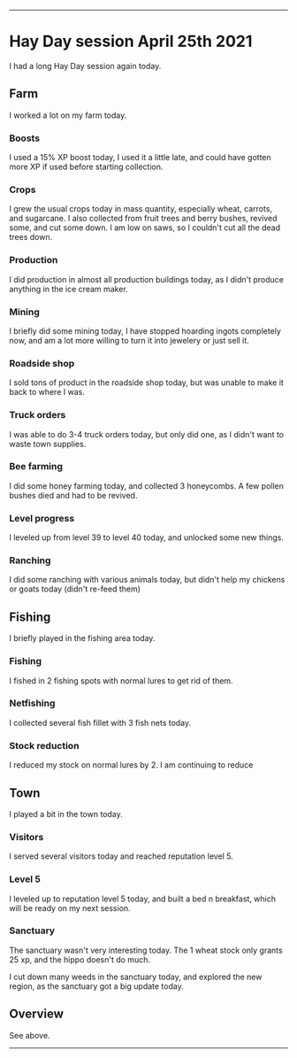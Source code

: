 
***

# Hay Day session April 25th 2021

I had a long Hay Day session again today.

## Farm

I worked a lot on my farm today.

### Boosts

I used a 15% XP boost today, I used it a little late, and could have gotten more XP if used before starting collection.

### Crops

I grew the usual crops today in mass quantity, especially wheat, carrots, and sugarcane. I also collected from fruit trees and berry bushes, revived some, and cut some down. I am low on saws, so I couldn't cut all the dead trees down.

### Production

I did production in almost all production buildings today, as I didn't produce anything in the ice cream maker.

### Mining

I briefly did some mining today, I have stopped hoarding ingots completely now, and am a lot more willing to turn it into jewelery or just sell it.

### Roadside shop

I sold tons of product in the roadside shop today, but was unable to make it back to where I was.

### Truck orders

I was able to do 3-4 truck orders today, but only did one, as I didn't want to waste town supplies.

### Bee farming

I did some honey farming today, and collected 3 honeycombs. A few pollen bushes died and had to be revived.

### Level progress

I leveled up from level 39 to level 40 today, and unlocked some new things.

### Ranching

I did some ranching with various animals today, but didn't help my chickens or goats today (didn't re-feed them)

## Fishing

I briefly played in the fishing area today.

### Fishing

I fished in 2 fishing spots with normal lures to get rid of them.

### Netfishing

I collected several fish fillet with 3 fish nets today.

### Stock reduction

I reduced my stock on normal lures by 2. I am continuing to reduce 

## Town

I played a bit in the town today.

### Visitors

I served several visitors today and reached reputation level 5.

### Level 5

I leveled up to reputation level 5 today, and built a bed n breakfast, which will be ready on my next session.

### Sanctuary

The sanctuary wasn't very interesting today. The 1 wheat stock only grants 25 xp, and the hippo doesn't do much.

I cut down many weeds in the sanctuary today, and explored the new region, as the sanctuary got a big update today.

## Overview

See above.

***
